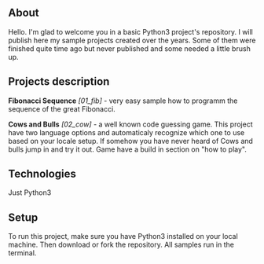 ## About
Hello. I'm glad to welcome you in a basic Python3 project's repository.
I will publish here my sample projects created over the years. Some of them were finished quite time ago but never published and some needed a little brush up.

## Projects description
__Fibonacci Sequence__ _[01_fib]_ - very easy sample how to programm the sequence of the great Fibonacci. 

__Cows and Bulls__ _[02_cow]_ - a well known code guessing game. This project have two language options and automaticaly recognize which one to use based on your locale setup.
If somehow you have never heard of Cows and bulls jump in and try it out. Game have a build in section on "how to play".

	
## Technologies
Just Python3
	
## Setup
To run this project, make sure you have Python3 installed on your local machine.
Then download or fork the repository. All samples run in the terminal.